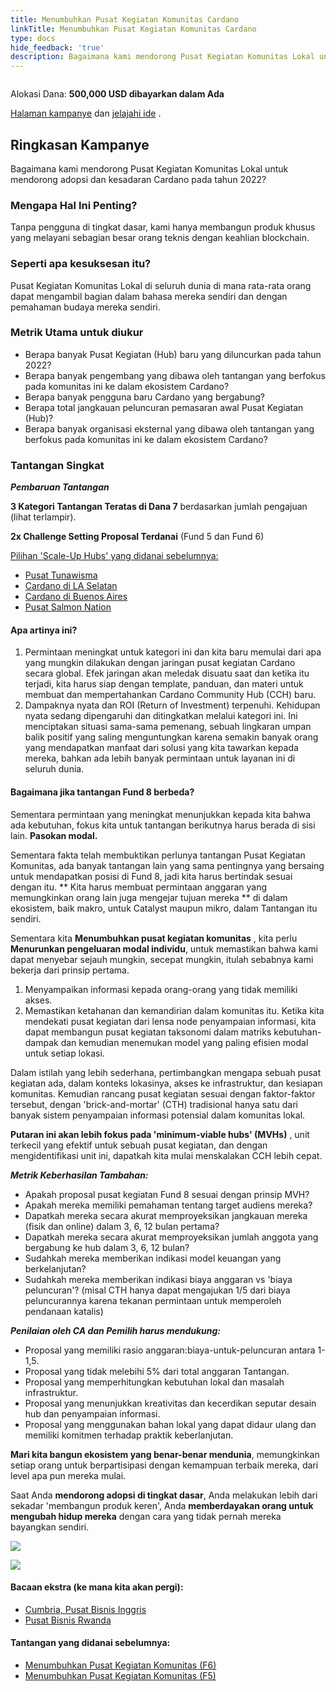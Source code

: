 ```yaml
---
title: Menumbuhkan Pusat Kegiatan Komunitas Cardano
linkTitle: Menumbuhkan Pusat Kegiatan Komunitas Cardano
type: docs
hide_feedback: 'true'
description: Bagaimana kami mendorong Pusat Kegiatan Komunitas Lokal untuk mendorong adopsi dan kesadaran Cardano pada tahun 2022?
---
```


<img src="https://i.imgur.com/MWddZex.gif" alt="" data-md-type="image" class="">

Alokasi Dana: **500,000 USD dibayarkan dalam Ada**

[Halaman kampanye](https://cardano.ideascale.com/c/idea/381022) dan [jelajahi ide](https://cardano.ideascale.com/c/campaigns/26439/stage/all/ideas/unspecified) .

## Ringkasan Kampanye

Bagaimana kami mendorong Pusat Kegiatan Komunitas Lokal untuk mendorong adopsi dan kesadaran Cardano pada tahun 2022?

### Mengapa Hal Ini Penting?

Tanpa pengguna di tingkat dasar, kami hanya membangun produk khusus yang melayani sebagian besar orang teknis dengan keahlian blockchain.

### Seperti apa kesuksesan itu?

Pusat Kegiatan Komunitas Lokal di seluruh dunia di mana rata-rata orang dapat mengambil bagian dalam bahasa mereka sendiri dan dengan pemahaman budaya mereka sendiri.

### Metrik Utama untuk diukur

- Berapa banyak Pusat Kegiatan (Hub) baru yang diluncurkan pada tahun 2022?
- Berapa banyak pengembang yang dibawa oleh tantangan yang berfokus pada komunitas ini ke dalam ekosistem Cardano?
- Berapa banyak pengguna baru Cardano yang bergabung?
- Berapa total jangkauan peluncuran pemasaran awal Pusat Kegiatan (Hub)?
- Berapa banyak organisasi eksternal yang dibawa oleh tantangan yang berfokus pada komunitas ini ke dalam ekosistem Cardano?

### Tantangan Singkat

***Pembaruan Tantangan***

**3 Kategori Tantangan Teratas di Dana 7** berdasarkan jumlah pengajuan (lihat terlampir).

**2x Challenge Setting Proposal Terdanai** (Fund 5 dan Fund 6)

<u>Pilihan 'Scale-Up Hubs' yang didanai sebelumnya:</u>

- [Pusat Tunawisma](https://cardano.ideascale.com/a/dtd/367891-48088)
- [Cardano di LA Selatan](https://cardano.ideascale.com/a/dtd/367936-48088)
- [Cardano di Buenos Aires](https://cardano.ideascale.com/a/dtd/367293-48088)
- [Pusat Salmon Nation](https://cardano.ideascale.com/a/dtd/368369-48088)

#### Apa artinya ini?

1. Permintaan meningkat untuk kategori ini dan kita baru memulai dari apa yang mungkin dilakukan dengan jaringan pusat kegiatan Cardano secara global. Efek jaringan akan meledak disuatu saat dan ketika itu terjadi, kita harus siap dengan template, panduan, dan materi untuk membuat dan mempertahankan Cardano Community Hub (CCH) baru.
2. Dampaknya nyata dan ROI (Return of Investment) terpenuhi. Kehidupan nyata sedang dipengaruhi dan ditingkatkan melalui kategori ini. Ini menciptakan situasi sama-sama pemenang, sebuah lingkaran umpan balik positif yang saling menguntungkan karena semakin banyak orang yang mendapatkan manfaat dari solusi yang kita tawarkan kepada mereka, bahkan ada lebih banyak permintaan untuk layanan ini di seluruh dunia.

#### Bagaimana jika tantangan Fund 8 berbeda?

Sementara permintaan yang meningkat menunjukkan kepada kita bahwa ada kebutuhan, fokus kita untuk tantangan berikutnya harus berada di sisi lain. **Pasokan modal.**

Sementara fakta telah membuktikan perlunya tantangan Pusat Kegiatan Komunitas, ada banyak tantangan lain yang sama pentingnya yang bersaing untuk mendapatkan posisi di Fund 8, jadi kita harus bertindak sesuai dengan itu. **&nbsp;Kita harus membuat permintaan anggaran yang memungkinkan orang lain juga mengejar tujuan mereka ** di dalam ekosistem, baik makro, untuk Catalyst maupun mikro, dalam Tantangan itu sendiri.

Sementara kita **Menumbuhkan pusat kegiatan komunitas** , kita perlu **Menurunkan pengeluaran modal individu**, untuk memastikan bahwa kami dapat menyebar sejauh mungkin, secepat mungkin, itulah sebabnya kami bekerja dari prinsip pertama.

1. Menyampaikan informasi kepada orang-orang yang tidak memiliki akses.
2. Memastikan ketahanan dan kemandirian dalam komunitas itu. Ketika kita mendekati pusat kegiatan dari lensa node penyampaian informasi, kita dapat membangun pusat kegiatan taksonomi dalam matriks kebutuhan-dampak dan kemudian menemukan model yang paling efisien modal untuk setiap lokasi.

Dalam istilah yang lebih sederhana, pertimbangkan mengapa sebuah pusat kegiatan ada, dalam konteks lokasinya, akses ke infrastruktur, dan kesiapan komunitas. Kemudian rancang pusat kegiatan sesuai dengan faktor-faktor tersebut, dengan 'brick-and-mortar' (CTH) tradisional hanya satu dari banyak sistem penyampaian informasi potensial dalam komunitas lokal.

**Putaran ini akan lebih fokus pada 'minimum-viable hubs' (MVHs)** , unit terkecil yang efektif untuk sebuah pusat kegiatan, dan dengan mengidentifikasi unit ini, dapatkah kita mulai menskalakan CCH lebih cepat.

***Metrik Keberhasilan Tambahan:***

- Apakah proposal pusat kegiatan Fund 8 sesuai dengan prinsip MVH?
- Apakah mereka memiliki pemahaman tentang target audiens mereka?
- Dapatkah mereka secara akurat memproyeksikan jangkauan mereka (fisik dan online) dalam 3, 6, 12 bulan pertama?
- Dapatkah mereka secara akurat memproyeksikan jumlah anggota yang bergabung ke hub dalam 3, 6, 12 bulan?
- Sudahkah mereka memberikan indikasi model keuangan yang berkelanjutan?
- Sudahkah mereka memberikan indikasi biaya anggaran vs 'biaya peluncuran'? (misal CTH hanya dapat mengajukan 1/5 dari biaya peluncurannya karena tekanan permintaan untuk memperoleh pendanaan katalis)

***Penilaian oleh CA dan Pemilih harus mendukung:***

- Proposal yang memiliki rasio anggaran:biaya-untuk-peluncuran antara 1-1,5.
- Proposal yang tidak melebihi 5% dari total anggaran Tantangan.
- Proposal yang memperhitungkan kebutuhan lokal dan masalah infrastruktur.
- Proposal yang menunjukkan kreativitas dan kecerdikan seputar desain hub dan penyampaian informasi.
- Proposal yang menggunakan bahan lokal yang dapat didaur ulang dan memiliki komitmen terhadap praktik keberlanjutan.

**Mari kita bangun ekosistem yang benar-benar mendunia**, memungkinkan setiap orang untuk berpartisipasi dengan kemampuan terbaik mereka, dari level apa pun mereka mulai.

Saat Anda **mendorong adopsi di tingkat dasar**, Anda melakukan lebih dari sekadar 'membangun produk keren', Anda **memberdayakan orang untuk mengubah hidup mereka** dengan cara yang tidak pernah mereka bayangkan sendiri.

![](https://i.imgur.com/bZQvrLI.jpeg)

![](https://i.imgur.com/MWddZex.gif)

#### Bacaan ekstra (ke mana kita akan pergi):

- [Cumbria, Pusat Bisnis Inggris](https://www.gov.uk/government/news/sellafield-invests-26m-to-create-cumbria-business-hub)
- [Pusat Bisnis Rwanda](https://techcrunch.com/2021/12/03/norrsken-foundations-hub-opens-in-rwanda-to-house-1000-entrepreneurs-by-next-year)

#### Tantangan yang didanai sebelumnya:

- [Menumbuhkan Pusat Kegiatan Komunitas (F6)](https://cardano.ideascale.com/a/dtd/Scale-UP-Cardano-s-Community-Hubs/369413-48088)
- [Menumbuhkan Pusat Kegiatan Komunitas (F5)](https://cardano.ideascale.com/a/dtd/Scale-UP-Cardano-s-Community-Hubs/352534-48088)
